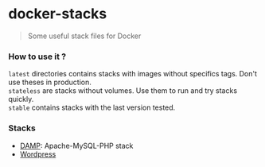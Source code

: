 # docker-stacks

> Some useful stack files for Docker

### How to use it ?

`latest` directories contains stacks with images without specifics tags. Don't use theses in production.  
`stateless` are stacks without volumes. Use them to run and try stacks quickly.  
`stable` contains stacks with the last version tested.

### Stacks

* [DAMP](damp/DESCRIPTION.md): Apache-MySQL-PHP stack
* [Wordpress](wordpress/DESCRIPTION.md)